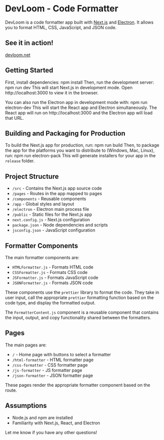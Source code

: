 # DevLoom - Code Formatter

DevLoom is a code formatter app built with [Next.js](nextjs.org) and [Electron](https://electronjs.org/). It allows you to format HTML, CSS, JavaScript, and JSON code.

## See it in action!

[devloom.net](devloom.net)

## Getting Started

First, install dependencies:
npm install
Then, run the development server:
npm run dev
This will start Next.js in development mode. Open http://localhost:3000 to view it in the browser.

You can also run the Electron app in development mode with:
npm run electron-dev
This will start the React app and Electron simultaneously. The React app will run on http://localhost:3000 and the Electron app will load that URL.

## Building and Packaging for Production

To build the Next.js app for production, run:
npm run build
Then, to package the app for the platforms you want to distribute to (Windows, Mac, Linux), run:
npm run electron-pack
This will generate installers for your app in the `release` folder.

## Project Structure

- `/src` - Contains the Next.js app source code
- `/pages` - Routes in the app mapped to pages
- `/components` - Reusable components
- `/app` - Global styles and layout
- `/electron` - Electron main process file
- `/public` - Static files for the Next.js app
- `next.config.js` - Next.js configuration
- `package.json` - Node dependencies and scripts
- `jsconfig.json` - JavaScript configuration

## Formatter Components

The main formatter components are:

- `HTMLFormatter.js` - Formats HTML code
- `CSSFormatter.js` - Formats CSS code
- `JSFormatter.js` - Formats JavaScript code
- `JSONFormatter.js` - Formats JSON code

These components use the `prettier` library to format the code. They take in user input, call the appropriate `prettier` formatting function based on the code type, and display the formatted output.

The `FormatterContent.js` component is a reusable component that contains the input, output, and copy functionality shared between the formatters.

## Pages

The main pages are:

- `/` - Home page with buttons to select a formatter
- `/html-formatter` - HTML formatter page
- `/css-formatter` - CSS formatter page
- `/js-formatter` - JS formatter page
- `/json-formatter` - JSON formatter page

These pages render the appropriate formatter component based on the route.

## Assumptions

- Node.js and npm are installed
- Familiarity with Next.js, React, and Electron

Let me know if you have any other questions!
